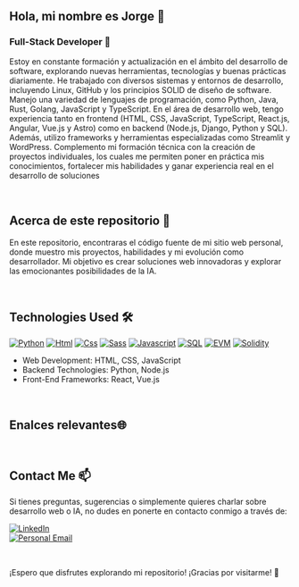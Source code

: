## Hola, mi nombre es Jorge 👋


### Full-Stack Developer 🚀
Estoy en constante formación y actualización en el ámbito del desarrollo de software, explorando nuevas herramientas, tecnologías y buenas prácticas diariamente. He trabajado con diversos sistemas y entornos de desarrollo, incluyendo Linux, GitHub y los principios SOLID de diseño de software. Manejo una variedad de lenguajes de programación, como Python, Java, Rust, Golang, JavaScript y TypeScript.
En el área de desarrollo web, tengo experiencia tanto en frontend (HTML, CSS, JavaScript, TypeScript, React.js, Angular, Vue.js y Astro) como en backend (Node.js, Django, Python y SQL). Además, utilizo frameworks y herramientas especializadas como Streamlit y WordPress.
Complemento mi formación técnica con la creación de proyectos individuales, los cuales me permiten poner en práctica mis conocimientos, fortalecer mis habilidades y ganar experiencia real en el desarrollo de soluciones 



<br>

## Acerca de este repositorio 📁

En este repositorio, encontraras el código fuente de mi sitio web personal, donde muestro mis proyectos, habilidades y mi evolución como desarrollador.  Mi objetivo es crear soluciones web innovadoras y explorar las emocionantes posibilidades de la IA.

<br>

## Technologies Used 🛠️

[![Python](https://img.shields.io/badge/Python-yellow?style=for-the-badge&logo=python&logoColor=white&labelColor=101010)]() [![Html](https://img.shields.io/badge/HTML-white?style=for-the-badge&logo=html5&logoColor=white&labelColor=black&color=%23E34F26)]() [![Css](https://img.shields.io/badge/css-white?style=for-the-badge&logo=css3&logoColor=white&labelColor=black&color=blue)]() [![Sass](https://img.shields.io/badge/SASS-black?style=for-the-badge&logo=Sass&logoColor=white&labelColor=black&color=%23CC6699)]() [![Javascript](https://img.shields.io/badge/javascript-white?style=for-the-badge&logo=javascript&logoColor=white&labelColor=black&color=%23F7DF1E)]() [![SQL](https://img.shields.io/badge/my%20sql-white?style=for-the-badge&logo=mysql&logoColor=white&labelColor=black&color=%234479A1)]() [![EVM](https://img.shields.io/badge/EVM-white?style=for-the-badge&logo=ethereum&logoColor=white&labelColor=black&color=%233C3C3D)]() [![Solidity](https://img.shields.io/badge/Solidity-white?style=for-the-badge&logo=solidity&logoColor=white&labelColor=black&color=%23363636)]()



- Web Development: HTML, CSS, JavaScript
- Backend Technologies: Python, Node.js
- Front-End Frameworks: React, Vue.js


<br>

## Enalces relevantes🌐


<br>



## Contact Me 📫

Si tienes preguntas, sugerencias o simplemente quieres charlar sobre desarrollo web o IA, no dudes en ponerte en contacto conmigo a través de:

[![LinkedIn](https://img.shields.io/badge/LinkedIn-white?style=for-the-badge&logo=linkedin&logoColor=white&labelColor=%230A66C2&color=%23363636)](https://www.linkedin.com/in/jorge-juan-moscoso-chacon/)
</br>
[![Personal Email](https://img.shields.io/badge/Personal%20Email-white?style=for-the-badge&logo=gmail&logoColor=white&label=ferrancolllopez%40gmail.com&labelColor=black&color=%23EA4335)](mailto:ferrancolllopez@gmail.com)

<br>

¡Espero que disfrutes explorando mi repositorio! ¡Gracias por visitarme!  👋


